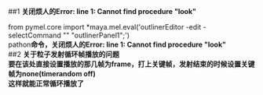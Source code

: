 ##1 **关闭烦人的Error: line 1: Cannot find procedure "look"**

from pymel.core import *maya.mel.eval('outlinerEditor -edit -selectCommand "" "outlinerPanel1";')  
pathon**命令，关闭烦人的Error: line 1: Cannot find procedure "look"**  
##2 **关于粒子发射循环帧播放的问题**  
**要在该处直接设置播放的那几帧为frame，打上关键帧，发射结束的时候设置关键帧为none(timerandom off)  
这样就能正常循环播放了**
